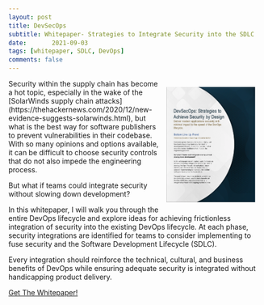 ```yaml
---
layout: post
title: DevSecOps
subtitle: Whitepaper- Strategies to Integrate Security into the SDLC
date:   	2021-09-03
tags: [whitepaper, SDLC, DevOps]
comments: false
---
```

<img style="float: right; max-width:35%; height:auto; padding:15px;" src="https://raw.githubusercontent.com/shanepeden/shanepeden.com/master/assets/img/devsecopscover.png" alt="Shane Peden's DevSecOps Whitepaper Cover">
Security within the supply chain has become a hot topic, especially in the wake of the [SolarWinds supply chain attacks](https://thehackernews.com/2020/12/new-evidence-suggests-solarwinds.html), but what is the best way for software publishers to prevent vulnerabilities in their codebase. With so many opinions and options available, it can be difficult to choose security controls that do not also impede the engineering process.

But what if teams could integrate security without slowing down development?

In this whitepaper, I will walk you through the entire DevOps lifecycle and explore ideas for achieving frictionless integration of security into the existing DevOps lifecycle. At each phase, security integrations are identified for teams to consider implementing to fuse security and the Software Development Lifecycle (SDLC).

Every integration should reinforce the technical, cultural, and business benefits of DevOps while ensuring adequate security is integrated without handicapping product delivery.

<div class="centered">
  <a class="btn btn-success btn-lg get-started-btn" href="https://raw.githubusercontent.com/shanepeden/shanepeden.com/master/assets/img/shanepedensdlcwhitepaper.pdf">Get The Whitepaper!</a>
</div>
